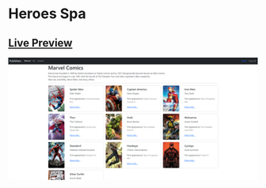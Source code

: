 # Heroes Spa

## [Live Preview](https://heroes-spa-19f979.netlify.app/marvel)

![Project Demo Picture](assets/preview.png)